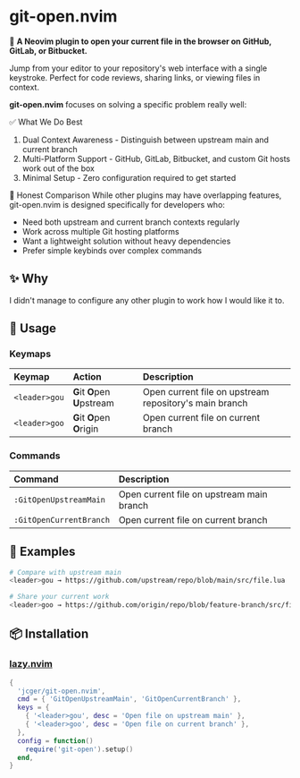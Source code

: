 # git-open.nvim

🚀 **A Neovim plugin to open your current file in the browser on GitHub, GitLab, or Bitbucket.**

Jump from your editor to your repository's web interface with a single keystroke. Perfect for code reviews, sharing links, or viewing files in context.

**git-open.nvim** focuses on solving a specific problem really well:

✅ What We Do Best

1. Dual Context Awareness - Distinguish between upstream main and current branch
2. Multi-Platform Support - GitHub, GitLab, Bitbucket, and custom Git hosts work out of the box
3. Minimal Setup - Zero configuration required to get started

🤔 Honest Comparison
While other plugins may have overlapping features, git-open.nvim is designed specifically for developers who:

- Need both upstream and current branch contexts regularly
- Work across multiple Git hosting platforms
- Want a lightweight solution without heavy dependencies
- Prefer simple keybinds over complex commands

## ✨ Why

I didn't manage to configure any other plugin to work how I would like it to.

## 🚀 Usage

### Keymaps

| Keymap        | Action                        | Description                                            |
| :------------ | :---------------------------- | :----------------------------------------------------- |
| `<leader>gou` | **G**it **O**pen **U**pstream | Open current file on upstream repository's main branch |
| `<leader>goo` | **G**it **O**pen **O**rigin   | Open current file on current branch                    |

### Commands

| Command                 | Description                               |
| :---------------------- | :---------------------------------------- |
| `:GitOpenUpstreamMain`  | Open current file on upstream main branch |
| `:GitOpenCurrentBranch` | Open current file on current branch       |

## 📸 Examples

```bash
# Compare with upstream main
<leader>gou → https://github.com/upstream/repo/blob/main/src/file.lua

# Share your current work
<leader>goo → https://github.com/origin/repo/blob/feature-branch/src/file.lua
```

## 📦 Installation

### [lazy.nvim](https://github.com/folke/lazy.nvim)

```lua
{
  'jcger/git-open.nvim',
  cmd = { 'GitOpenUpstreamMain', 'GitOpenCurrentBranch' },
  keys = {
    { '<leader>gou', desc = 'Open file on upstream main' },
    { '<leader>goo', desc = 'Open file on current branch' },
  },
  config = function()
    require('git-open').setup()
  end,
}
```
